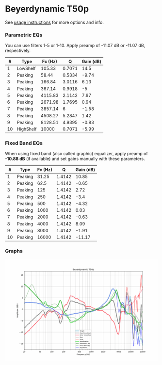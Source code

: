 # Beyerdynamic T50p
See [usage instructions](https://github.com/jaakkopasanen/AutoEq#usage) for more options and info.

### Parametric EQs
You can use filters 1-5 or 1-10. Apply preamp of -11.07 dB or -11.07 dB, respectively.

|   # | Type      |   Fc (Hz) |      Q |   Gain (dB) |
|-----|-----------|-----------|--------|-------------|
|   1 | LowShelf  |    105.33 | 0.7071 |       14.5  |
|   2 | Peaking   |     58.44 | 0.5334 |       -9.74 |
|   3 | Peaking   |    166.84 | 3.0116 |        6.13 |
|   4 | Peaking   |    367.14 | 0.9918 |       -5    |
|   5 | Peaking   |   4115.83 | 2.1142 |        7.97 |
|   6 | Peaking   |   2671.98 | 1.7695 |        0.94 |
|   7 | Peaking   |   3857.14 | 6      |       -1.58 |
|   8 | Peaking   |   4508.27 | 5.2847 |        1.42 |
|   9 | Peaking   |   8128.51 | 4.9395 |       -0.83 |
|  10 | HighShelf |  10000    | 0.7071 |       -5.99 |

### Fixed Band EQs
When using fixed band (also called graphic) equalizer, apply preamp of **-10.88 dB** (if available) and set gains manually with these parameters.

|   # | Type    |   Fc (Hz) |      Q |   Gain (dB) |
|-----|---------|-----------|--------|-------------|
|   1 | Peaking |     31.25 | 1.4142 |       10.85 |
|   2 | Peaking |     62.5  | 1.4142 |       -0.65 |
|   3 | Peaking |    125    | 1.4142 |        2.72 |
|   4 | Peaking |    250    | 1.4142 |       -3.4  |
|   5 | Peaking |    500    | 1.4142 |       -4.32 |
|   6 | Peaking |   1000    | 1.4142 |        0.03 |
|   7 | Peaking |   2000    | 1.4142 |       -0.63 |
|   8 | Peaking |   4000    | 1.4142 |        8.09 |
|   9 | Peaking |   8000    | 1.4142 |       -1.91 |
|  10 | Peaking |  16000    | 1.4142 |      -11.17 |

### Graphs
![](./Beyerdynamic%20T50p.png)
